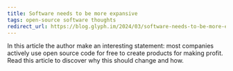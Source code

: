 ```yaml
---
title: Software needs to be more expansive
tags: open-source software thoughts
redirect_url: https://blog.glyph.im/2024/03/software-needs-to-be-more-expensive.html
---
```


In this article the author make an interesting statement: most companies actively use open source code for free to create products for making profit. Read this article to discover why this should change and how.
